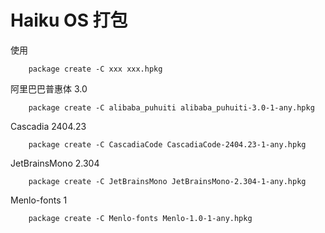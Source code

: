 # Haiku OS 打包
使用
```shell
    package create -C xxx xxx.hpkg
```

阿里巴巴普惠体 3.0
```shell
    package create -C alibaba_puhuiti alibaba_puhuiti-3.0-1-any.hpkg
```

Cascadia 2404.23
```shell
    package create -C CascadiaCode CascadiaCode-2404.23-1-any.hpkg
```

JetBrainsMono 2.304
```shell
    package create -C JetBrainsMono JetBrainsMono-2.304-1-any.hpkg
```

Menlo-fonts 1
```shell
    package create -C Menlo-fonts Menlo-1.0-1-any.hpkg
```